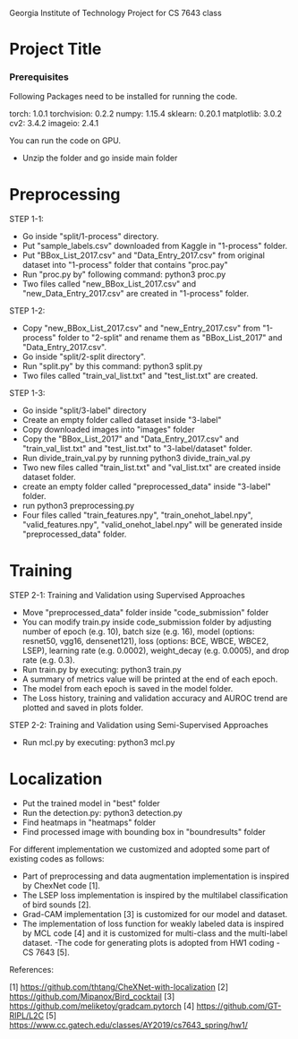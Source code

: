 Georgia Institute of Technology
Project for CS 7643 class

# Project Title
### Prerequisites
Following Packages need to be installed for running the code.

torch: 1.0.1
torchvision: 0.2.2
numpy: 1.15.4
sklearn: 0.20.1 
matplotlib: 3.0.2
cv2: 3.4.2
imageio: 2.4.1

You can run the code on GPU. 


- Unzip the folder and go inside main folder 
# Preprocessing 

STEP 1-1:
 
- Go inside "split/1-process" directory.
- Put "sample_labels.csv" downloaded from Kaggle in "1-process" folder. 
- Put "BBox_List_2017.csv" and "Data_Entry_2017.csv" from original dataset into "1-process" folder that contains "proc.pay"
- Run "proc.py by" following command: python3 proc.py
- Two files called "new_BBox_List_2017.csv" and "new_Data_Entry_2017.csv" are created in "1-process" folder.

STEP 1-2: 

- Copy "new_BBox_List_2017.csv" and "new_Entry_2017.csv" from "1-process" folder to "2-split" and rename them as "BBox_List_2017" and "Data_Entry_2017.csv". 
- Go inside "split/2-split directory".
- Run "split.py" by this command: python3 split.py 
- Two files called  "train_val_list.txt" and "test_list.txt" are created. 

STEP 1-3: 

- Go inside "split/3-label" directory
- Create an empty folder called dataset inside "3-label"
- Copy downloaded images into "images" folder
- Copy the "BBox_List_2017" and "Data_Entry_2017.csv" and "train_val_list.txt" and "test_list.txt" to "3-label/dataset" folder.
- Run divide_train_val.py by running python3 divide_train_val.py
- Two new files called  "train_list.txt" and "val_list.txt" are created inside dataset folder. 
- create an empty folder called "preprocessed_data" inside "3-label" folder.
- run python3 preprocessing.py
- Four files called "train_features.npy", "train_onehot_label.npy", "valid_features.npy", "valid_onehot_label.npy" will be generated inside "preprocessed_data" folder. 



# Training
STEP 2-1: Training and Validation using Supervised Approaches

- Move "preprocessed_data" folder inside "code_submission" folder
- You can modify train.py inside code_submission folder by adjusting number of epoch (e.g. 10), batch size (e.g. 16), model (options: resnet50, vgg16, densenet121), loss (options: BCE, WBCE, WBCE2, LSEP), learning rate (e.g. 0.0002), weight_decay (e.g. 0.0005), and drop rate (e.g. 0.3).
- Run train.py by executing: python3 train.py
- A summary of metrics value will be printed at the end of each epoch. 
- The model from each epoch is saved in the model folder.
- The Loss history, training and validation accuracy and AUROC trend are plotted and saved in plots folder. 

STEP 2-2: Training and Validation using Semi-Supervised Approaches

- Run mcl.py by executing: python3 mcl.py


# Localization 

- Put the trained model in "best" folder
- Run the detection.py: python3 detection.py
- Find heatmaps in "heatmaps" folder
- Find processed image with bounding box in "boundresults" folder

For different implementation we customized and adopted some part of existing codes as follows:

- Part of preprocessing and data augmentation implementation is inspired by  ChexNet code [1].
- The LSEP loss implementation is inspired by the  multilabel classification of bird sounds [2].
- Grad-CAM implementation [3] is customized for  our model and dataset.
- The implementation of loss function for weakly labeled data is inspired by MCL code [4] and it is customized for multi-class and the multi-label dataset.
-The code for generating plots is adopted from HW1 coding - CS 7643 [5].

References:

[1] https://github.com/thtang/CheXNet-with-localization
[2] https://github.com/Mipanox/Bird_cocktail
[3] https://github.com/meliketoy/gradcam.pytorch
[4] https://github.com/GT-RIPL/L2C
[5] https://www.cc.gatech.edu/classes/AY2019/cs7643_spring/hw1/






